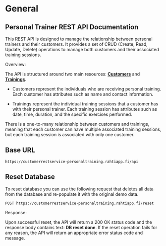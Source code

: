 # General

## Personal Trainer REST API Documentation

This REST API is designed to manage the relationship between personal trainers and their customers. It provides a set of CRUD (Create, Read, Update, Delete) operations to manage both customers and their associated training sessions.

Overview:

The API is structured around two main resources: [**Customers**](customers.md) and [**Trainings**](trainings.md).

- Customers represent the individuals who are receiving personal training. Each customer has attributes such as name and contact information.

- Trainings represent the individual training sessions that a customer has with their personal trainer. Each training session has attributes such as date, time, duration, and the specific exercises performed.

There is a one-to-many relationship between customers and trainings, meaning that each customer can have multiple associated training sessions, but each training session is associated with only one customer.

## Base URL
```
https://customerrestservice-personaltraining.rahtiapp.fi/api
```

## Reset Database
To reset database you can use the following request that deletes all data from the database and re-populate it with the original demo data. 

```
POST https://customerrestservice-personaltraining.rahtiapp.fi/reset
```
Response:

Upon successful reset, the API will return a 200 OK status code and the response body contains text: **DB reset done**. If the reset operation fails for any reason, the API will return an appropriate error status code and message.
